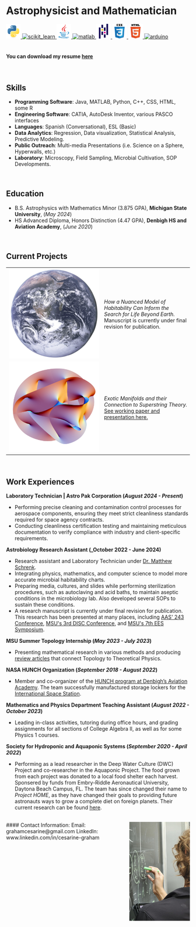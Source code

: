 # Astrophysicist and Mathematician

<div align="left"> 
    <a href="https://www.python.org" target="_blank" rel="noreferrer"> <img src="https://raw.githubusercontent.com/devicons/devicon/master/icons/python/python-original.svg" alt="python" width="40" height="40"/> </a> 
    <a href="https://scikit-learn.org/" target="_blank" rel="noreferrer"> <img src="https://upload.wikimedia.org/wikipedia/commons/0/05/Scikit_learn_logo_small.svg" alt="scikit_learn" width="40" height="40"/> </a> 
    <a href="https://www.java.com" target="_blank" rel="noreferrer"> <img src="https://raw.githubusercontent.com/devicons/devicon/master/icons/java/java-original.svg" alt="java" width="40" height="40"/> </a> 
    <a href="https://www.mathworks.com/" target="_blank" rel="noreferrer"> <img src="https://upload.wikimedia.org/wikipedia/commons/2/21/Matlab_Logo.png" alt="matlab" width="40" height="40"/> </a>
    <a href="https://seaborn.pydata.org/" target="_blank" rel="noreferrer"> </a>
    <a href="https://pandas.pydata.org/" target="_blank" rel="noreferrer"> <img src="https://raw.githubusercontent.com/devicons/devicon/2ae2a900d2f041da66e950e4d48052658d850630/icons/pandas/pandas-original.svg" alt="pandas" width="40" height="40"/> </a>    
    <a href="https://www.w3schools.com/css/" target="_blank" rel="noreferrer"> <img src="https://raw.githubusercontent.com/devicons/devicon/master/icons/css3/css3-original-wordmark.svg" alt="css3" width="40" height="40"/> </a> 
    <a href="https://www.w3.org/html/" target="_blank" rel="noreferrer"> <img src="https://raw.githubusercontent.com/devicons/devicon/master/icons/html5/html5-original-wordmark.svg" alt="html5" width="40" height="40"/> </a>
    <a href="https://www.arduino.cc/" target="_blank" rel="noreferrer"> <img src="https://cdn.worldvectorlogo.com/logos/arduino-1.svg" alt="arduino" width="40" height="40"/> </a>
</div>

<br />

#### You can download my resume [here](assets/graham_resume.pdf)

<br>

## Skills
- **Programming Software**: Java, MATLAB, Python, C++, CSS, HTML, some R
- **Engineering Software**: CATIA, AutoDesk Inventor, various PASCO interfaces
- **Languages**: Spanish (Conversational), ESL (Basic)
- **Data Analytics**: Regression, Data visualization, Statistical Analysis, Predictive Modeling.
- **Public Outreach**: Multi-media Presentations (i.e. Science on a Sphere, Hyperwalls, etc.)
- **Laboratory**: Microscopy, Field Sampling, Microbial Cultivation, SOP Developments.



<br />

## Education
- B.S. Astrophysics with Mathematics Minor (3.875 GPA), **Michigan State University**, (_May 2024_)
- HS Advanced Diploma, Honors Distinction (4.47 GPA), **Denbigh HS and Aviation Academy**, (_June 2020_)

<br />

## Current Projects
<table>
  <tr>
    <td><img src="assets/earth.png" alt="Earth"></td>
    <td><em>How a Nuanced Model of Habitability Can Inform the Search for Life Beyond Earth.</em><br>Manuscript is currently under final revision for publication.</td>
  </tr>
  <tr>
    <td><img src="assets/Calabi-Yau.png" alt="Calabi-Yau Manifolds"></td>
    <td><em>Exotic Manifolds and their Connection to Superstring Theory.</em> <a href="https://github.com/cesarinegraham/Topology-Research-Results/">See working paper and presentation here.</a></td>
  </tr>
</table>


<br />

## Work Experiences
**Laboratory Technician | Astro Pak Corporation (_August 2024 - Present_)**
-	Performing precise cleaning and contamination control processes for aerospace components, ensuring they meet strict cleanliness standards required for space agency contracts.
-	Conducting cleanliness certification testing and maintaining meticulous documentation to verify compliance with industry and client-specific requirements.

**Astrobiology Research Assistant (_October 2022 - June 2024)**
 - Research assistant and Laboratory Technician under [Dr. Matthew Schrenk](https://www.mattschrenklab.com).
-	Integrating physics, mathematics, and computer science to model more accurate microbial habitability charts.
-	Preparing media, cultures, and slides while performing sterilization procedures, such as autoclaving and acid baths, to maintain aseptic conditions in the microbiology lab. Also developed several SOPs to sustain these conditions. 
 - A research manuscript is currently under final revision for publication. This research has been presented at many places, including [AAS' 243 Conference](https://aas.org/meetings/aas243), [MSU's 3rd DISC Conference](https://sites.google.com/msu.edu/3rddisc2023/home), and [MSU's 7th EES Symposium](https://ees.natsci.msu.edu/events/ees-student-research-symposium/7th-annual-ees-student-research-symposium/7th-annual-ees-student-research-symposium.aspx).

**MSU Summer Topology Internship (_May 2023 - July 2023_)**
 - Presenting mathematical research in various methods and producing [review articles](https://github.com/cesarinegraham/Topology-Research-Results/blob/87f9d55fd60bced16efb3ff62952183609f8e914/Exotic_Manifolds_Research_Paper.pdf) that connect Topology to Theoretical Physics.

**NASA HUNCH Organization (_September 2018 - August 2022_)**
 - Member and co-organizer of the [HUNCH program at Denbigh’s Aviation Academy](https://www.13newsnow.com/article/entertainment/television/programs/daybreak/in-session-newport-news-students-construct-lockers-for-astronauts/291-87bcc798-570b-4aa5-9d59-959f01f18fac). The team successfully manufactured storage lockers for the [International Space Station](https://www.dailypress.com/2019/06/10/aviation-academy-students-get-nod-from-nasa-to-build-equipment-for-space-station/).

**Mathematics and Physics Department Teaching Assistant (_August 2022 - October 2023_)**
 - Leading in-class activities, tutoring during office hours, and grading assignments for all sections of College Algebra II, as well as for some Physics 1 courses.

**Society for Hydroponic and Aquaponic Systems (_September 2020 - April 2022_)**
 - Performing as a lead researcher in the Deep Water Culture (DWC) Project and co-researcher in the Aquaponic Project. The food grown from each project was donated to a local food shelter each harvest. Sponsered by funds from Embry-Riddle Aeronautical University, Daytona Beach Campus, FL. The team has since changed their name to _Project HOME_, as they have changed their goals to providing future astronauts ways to grow a complete diet on foreign planets. Their current research can be found [here](https://www.linkedin.com/in/project-home/).

<br />

<img align="right" width="33%" src="/assets/knott.png"> 
#### Contact Information:
Email: grahamcesarine@gmail.com
LinkedIn: www.linkedin.com/in/cesarine-graham


